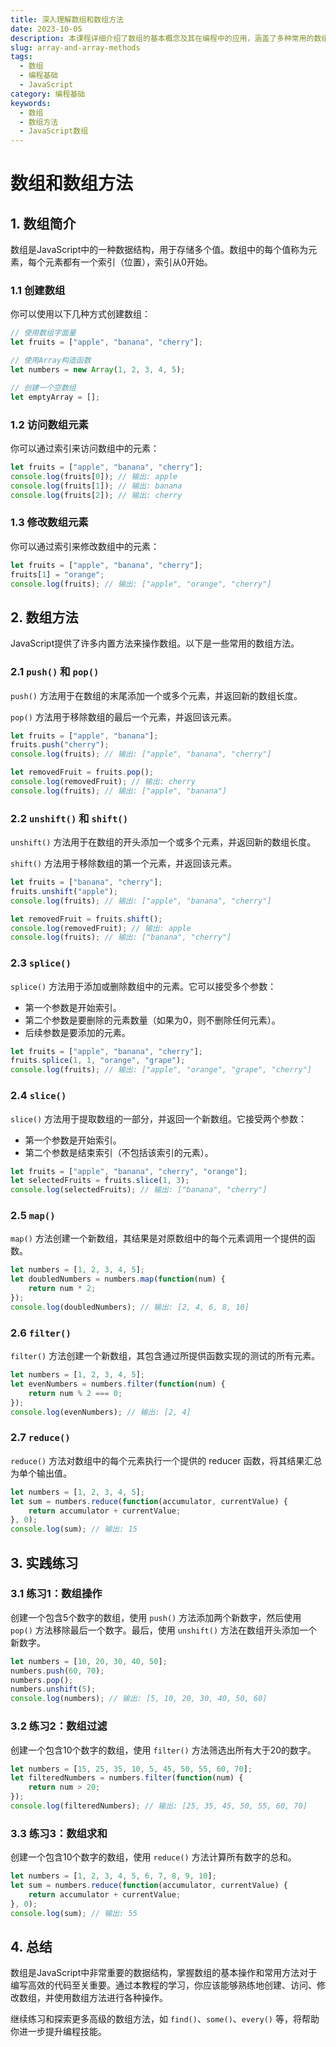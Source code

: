 ```yaml
---
title: 深入理解数组和数组方法
date: 2023-10-05
description: 本课程详细介绍了数组的基本概念及其在编程中的应用，涵盖了多种常用的数组方法，帮助你掌握数组操作的核心技巧。
slug: array-and-array-methods
tags:
  - 数组
  - 编程基础
  - JavaScript
category: 编程基础
keywords:
  - 数组
  - 数组方法
  - JavaScript数组
---
```


# 数组和数组方法

## 1. 数组简介

数组是JavaScript中的一种数据结构，用于存储多个值。数组中的每个值称为元素，每个元素都有一个索引（位置），索引从0开始。

### 1.1 创建数组

你可以使用以下几种方式创建数组：

```javascript
// 使用数组字面量
let fruits = ["apple", "banana", "cherry"];

// 使用Array构造函数
let numbers = new Array(1, 2, 3, 4, 5);

// 创建一个空数组
let emptyArray = [];
```

### 1.2 访问数组元素

你可以通过索引来访问数组中的元素：

```javascript
let fruits = ["apple", "banana", "cherry"];
console.log(fruits[0]); // 输出: apple
console.log(fruits[1]); // 输出: banana
console.log(fruits[2]); // 输出: cherry
```

### 1.3 修改数组元素

你可以通过索引来修改数组中的元素：

```javascript
let fruits = ["apple", "banana", "cherry"];
fruits[1] = "orange";
console.log(fruits); // 输出: ["apple", "orange", "cherry"]
```

## 2. 数组方法

JavaScript提供了许多内置方法来操作数组。以下是一些常用的数组方法。

### 2.1 `push()` 和 `pop()`

`push()` 方法用于在数组的末尾添加一个或多个元素，并返回新的数组长度。

`pop()` 方法用于移除数组的最后一个元素，并返回该元素。

```javascript
let fruits = ["apple", "banana"];
fruits.push("cherry");
console.log(fruits); // 输出: ["apple", "banana", "cherry"]

let removedFruit = fruits.pop();
console.log(removedFruit); // 输出: cherry
console.log(fruits); // 输出: ["apple", "banana"]
```

### 2.2 `unshift()` 和 `shift()`

`unshift()` 方法用于在数组的开头添加一个或多个元素，并返回新的数组长度。

`shift()` 方法用于移除数组的第一个元素，并返回该元素。

```javascript
let fruits = ["banana", "cherry"];
fruits.unshift("apple");
console.log(fruits); // 输出: ["apple", "banana", "cherry"]

let removedFruit = fruits.shift();
console.log(removedFruit); // 输出: apple
console.log(fruits); // 输出: ["banana", "cherry"]
```

### 2.3 `splice()`

`splice()` 方法用于添加或删除数组中的元素。它可以接受多个参数：

- 第一个参数是开始索引。
- 第二个参数是要删除的元素数量（如果为0，则不删除任何元素）。
- 后续参数是要添加的元素。

```javascript
let fruits = ["apple", "banana", "cherry"];
fruits.splice(1, 1, "orange", "grape");
console.log(fruits); // 输出: ["apple", "orange", "grape", "cherry"]
```

### 2.4 `slice()`

`slice()` 方法用于提取数组的一部分，并返回一个新数组。它接受两个参数：

- 第一个参数是开始索引。
- 第二个参数是结束索引（不包括该索引的元素）。

```javascript
let fruits = ["apple", "banana", "cherry", "orange"];
let selectedFruits = fruits.slice(1, 3);
console.log(selectedFruits); // 输出: ["banana", "cherry"]
```

### 2.5 `map()`

`map()` 方法创建一个新数组，其结果是对原数组中的每个元素调用一个提供的函数。

```javascript
let numbers = [1, 2, 3, 4, 5];
let doubledNumbers = numbers.map(function(num) {
    return num * 2;
});
console.log(doubledNumbers); // 输出: [2, 4, 6, 8, 10]
```

### 2.6 `filter()`

`filter()` 方法创建一个新数组，其包含通过所提供函数实现的测试的所有元素。

```javascript
let numbers = [1, 2, 3, 4, 5];
let evenNumbers = numbers.filter(function(num) {
    return num % 2 === 0;
});
console.log(evenNumbers); // 输出: [2, 4]
```

### 2.7 `reduce()`

`reduce()` 方法对数组中的每个元素执行一个提供的 reducer 函数，将其结果汇总为单个输出值。

```javascript
let numbers = [1, 2, 3, 4, 5];
let sum = numbers.reduce(function(accumulator, currentValue) {
    return accumulator + currentValue;
}, 0);
console.log(sum); // 输出: 15
```

## 3. 实践练习

### 3.1 练习1：数组操作

创建一个包含5个数字的数组，使用 `push()` 方法添加两个新数字，然后使用 `pop()` 方法移除最后一个数字。最后，使用 `unshift()` 方法在数组开头添加一个新数字。

```javascript
let numbers = [10, 20, 30, 40, 50];
numbers.push(60, 70);
numbers.pop();
numbers.unshift(5);
console.log(numbers); // 输出: [5, 10, 20, 30, 40, 50, 60]
```

### 3.2 练习2：数组过滤

创建一个包含10个数字的数组，使用 `filter()` 方法筛选出所有大于20的数字。

```javascript
let numbers = [15, 25, 35, 10, 5, 45, 50, 55, 60, 70];
let filteredNumbers = numbers.filter(function(num) {
    return num > 20;
});
console.log(filteredNumbers); // 输出: [25, 35, 45, 50, 55, 60, 70]
```

### 3.3 练习3：数组求和

创建一个包含10个数字的数组，使用 `reduce()` 方法计算所有数字的总和。

```javascript
let numbers = [1, 2, 3, 4, 5, 6, 7, 8, 9, 10];
let sum = numbers.reduce(function(accumulator, currentValue) {
    return accumulator + currentValue;
}, 0);
console.log(sum); // 输出: 55
```

## 4. 总结

数组是JavaScript中非常重要的数据结构，掌握数组的基本操作和常用方法对于编写高效的代码至关重要。通过本教程的学习，你应该能够熟练地创建、访问、修改数组，并使用数组方法进行各种操作。

继续练习和探索更多高级的数组方法，如 `find()`、`some()`、`every()` 等，将帮助你进一步提升编程技能。